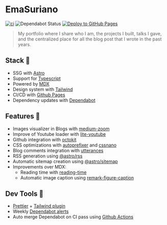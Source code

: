 # EmaSuriano

[![ci](https://github.com/EmaSuriano/portfolio/actions/workflows/ci.yml/badge.svg)](https://github.com/EmaSuriano/portfolio/actions/workflows/ci.yml)
![Dependabot Status](https://badgen.net/github/dependabot/EmaSuriano/portfolio)
[![Deploy to GitHub Pages](https://github.com/EmaSuriano/portfolio/actions/workflows/deploy-gh.yml/badge.svg)](https://github.com/EmaSuriano/portfolio/actions/workflows/deploy-gh.yml)

> My portfolio where I share who I am, the projects I built, talks I gave, and the centralized place for all the blog post that I wrote in the past years.

## Stack 🚀

- SSG with [Astro](https://astro.build/)
- Support for [Typescript](https://www.typescriptlang.org/)
- Powered by [MDX](https://mdxjs.com/)
- Design system with [Tailwind](https://tailwindcss.com/)
- CI/CD with [Github Pages]([https://netlify.com/](https://github.com/actions/deploy-pages))
- Dependency updates with [Dependabot](https://docs.github.com/en/code-security/dependabot/dependabot-version-updates/about-dependabot-version-updates)

## Features 🎁

- Images visualizer in Blogs with [medium-zoom](https://github.com/francoischalifour/medium-zoom)
- Improve of Youtube loader with [lite-youtube](https://github.com/justinribeiro/lite-youtube)
- Github integration with [octokit](https://github.com/octokit/core.js/)
- CSS optimizations with [autoprefixer](https://github.com/postcss/autoprefixer) and [cssnano](https://github.com/cssnano/cssnano)
- Blog comments integration with [utterances](https://github.com/utterance/utterances)
- RSS generation using [@astro/rss](https://github.com/withastro/astro/tree/main/packages/astro-rss)
- Automatic sitemap creation using [@astro/sitemap](https://github.com/withastro/astro/tree/main/packages/integrations/sitemap)
- Improvements over MDX:
  - Reading time with [reading-time](https://github.com/ngryman/reading-time)
  - Automatic image caption using [remark-figure-caption](https://github.com/Microflash/remark-figure-caption)

## Dev Tools 👷

- [Prettier](https://prettier.io/) + [Tailwind plugin](https://github.com/tailwindlabs/prettier-plugin-tailwindcss)
- Weekly [Dependabot alerts](https://github.blog/2020-06-01-keep-all-your-packages-up-to-date-with-dependabot/)
- Auto merge Dependabot on CI pass using [Github Actions](https://github.com/marketplace/actions/dependabot-auto-merge)
